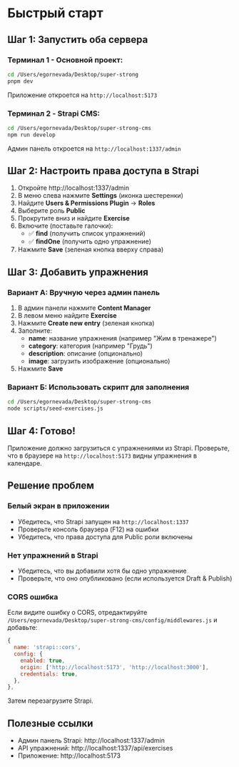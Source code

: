 # Быстрый старт

## Шаг 1: Запустить оба сервера

### Терминал 1 - Основной проект:
```bash
cd /Users/egornevada/Desktop/super-strong
pnpm dev
```
Приложение откроется на `http://localhost:5173`

### Терминал 2 - Strapi CMS:
```bash
cd /Users/egornevada/Desktop/super-strong-cms
npm run develop
```
Админ панель откроется на `http://localhost:1337/admin`

## Шаг 2: Настроить права доступа в Strapi

1. Откройте http://localhost:1337/admin
2. В меню слева нажмите **Settings** (иконка шестеренки)
3. Найдите **Users & Permissions Plugin** → **Roles**
4. Выберите роль **Public**
5. Прокрутите вниз и найдите **Exercise**
6. Включите (поставьте галочки):
   - ✅ **find** (получить список упражнений)
   - ✅ **findOne** (получить одно упражнение)
7. Нажмите **Save** (зеленая кнопка вверху справа)

## Шаг 3: Добавить упражнения

### Вариант А: Вручную через админ панель

1. В админ панели нажмите **Content Manager**
2. В левом меню найдите **Exercise**
3. Нажмите **Create new entry** (зеленая кнопка)
4. Заполните:
   - **name**: название упражнения (например "Жим в тренажере")
   - **category**: категория (например "Грудь")
   - **description**: описание (опционально)
   - **image**: загрузить изображение (опционально)
5. Нажмите **Save**

### Вариант Б: Использовать скрипт для заполнения

```bash
cd /Users/egornevada/Desktop/super-strong-cms
node scripts/seed-exercises.js
```

## Шаг 4: Готово!

Приложение должно загрузиться с упражнениями из Strapi. Проверьте, что в браузере на `http://localhost:5173` видны упражнения в календаре.

## Решение проблем

### Белый экран в приложении

- Убедитесь, что Strapi запущен на `http://localhost:1337`
- Проверьте консоль браузера (F12) на ошибки
- Убедитесь, что права доступа для Public роли включены

### Нет упражнений в Strapi

- Убедитесь, что вы добавили хотя бы одно упражнение
- Проверьте, что оно опубликовано (если используется Draft & Publish)

### CORS ошибка

Если видите ошибку о CORS, отредактируйте `/Users/egornevada/Desktop/super-strong-cms/config/middlewares.js` и добавьте:

```javascript
{
  name: 'strapi::cors',
  config: {
    enabled: true,
    origin: ['http://localhost:5173', 'http://localhost:3000'],
    credentials: true,
  },
},
```

Затем перезагрузите Strapi.

## Полезные ссылки

- Админ панель Strapi: http://localhost:1337/admin
- API упражнений: http://localhost:1337/api/exercises
- Приложение: http://localhost:5173
